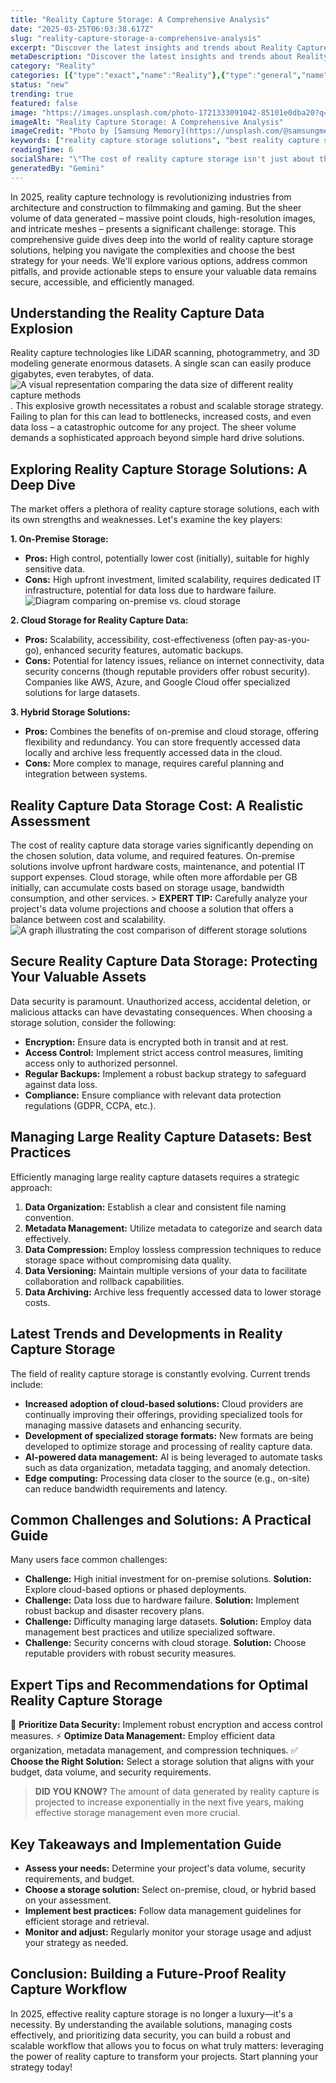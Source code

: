 ```yaml
---
title: "Reality Capture Storage: A Comprehensive Analysis"
date: "2025-03-25T06:03:38.617Z"
slug: "reality-capture-storage-a-comprehensive-analysis"
excerpt: "Discover the latest insights and trends about Reality Capture Storage. This comprehensive guide covers everything you need to know about Reality Capture Storage in 2025."
metaDescription: "Discover the latest insights and trends about Reality Capture Storage. This comprehensive guide covers everything you need to know about Reality Capture St..."
category: "Reality"
categories: [{"type":"exact","name":"Reality"},{"type":"general","name":"Data Management"},{"type":"medium","name":"Digital Asset Management"},{"type":"specific","name":"Cloud Storage"},{"type":"niche","name":"Data Compression"}]
status: "new"
trending: true
featured: false
image: "https://images.unsplash.com/photo-1721333091042-85101e0dba20?q=85&w=1200&fit=max&fm=webp&auto=compress"
imageAlt: "Reality Capture Storage: A Comprehensive Analysis"
imageCredit: "Photo by [Samsung Memory](https://unsplash.com/@samsungmemory) on Unsplash"
keywords: ["reality capture storage solutions", "best reality capture storage", "cloud storage for reality capture data", "reality capture data storage cost", "secure reality capture data storage", "point cloud storage solutions", "how to store reality capture data", "reality capture storage comparison", "affordable reality capture storage options", "managing large reality capture datasets"]
readingTime: 6
socialShare: "\"The cost of reality capture storage isn't just about the gigabytes; it's about the potential for data loss and project delays.  Choose wisely!\""
generatedBy: "Gemini"
---
```




In 2025, reality capture technology is revolutionizing industries from architecture and construction to filmmaking and gaming.  But the sheer volume of data generated – massive point clouds, high-resolution images, and intricate meshes – presents a significant challenge: storage.  This comprehensive guide dives deep into the world of reality capture storage solutions, helping you navigate the complexities and choose the best strategy for your needs.  We'll explore various options, address common pitfalls, and provide actionable steps to ensure your valuable data remains secure, accessible, and efficiently managed.

## Understanding the Reality Capture Data Explosion

Reality capture technologies like LiDAR scanning, photogrammetry, and 3D modeling generate enormous datasets.  A single scan can easily produce gigabytes, even terabytes, of data.  ![A visual representation comparing the data size of different reality capture methods](https://images.unsplash.com/photo-1465779042638-3e4bfcc3475d?q=85&w=1200&fit=max&fm=webp&auto=compress).  This explosive growth necessitates a robust and scalable storage strategy.  Failing to plan for this can lead to bottlenecks, increased costs, and even data loss – a catastrophic outcome for any project.  The sheer volume demands a sophisticated approach beyond simple hard drive solutions.

## Exploring Reality Capture Storage Solutions: A Deep Dive

The market offers a plethora of reality capture storage solutions, each with its own strengths and weaknesses.  Let's examine the key players:

**1. On-Premise Storage:**

* **Pros:**  High control, potentially lower cost (initially), suitable for highly sensitive data.
* **Cons:**  High upfront investment, limited scalability, requires dedicated IT infrastructure, potential for data loss due to hardware failure.  ![Diagram comparing on-premise vs. cloud storage](https://images.unsplash.com/photo-1455811378943-2f2f583f7f4c?q=85&w=1200&fit=max&fm=webp&auto=compress)

**2. Cloud Storage for Reality Capture Data:**

* **Pros:**  Scalability, accessibility, cost-effectiveness (often pay-as-you-go), enhanced security features, automatic backups.
* **Cons:**  Potential for latency issues, reliance on internet connectivity, data security concerns (though reputable providers offer robust security).  Companies like AWS, Azure, and Google Cloud offer specialized solutions for large datasets.

**3. Hybrid Storage Solutions:**

* **Pros:**  Combines the benefits of on-premise and cloud storage, offering flexibility and redundancy.  You can store frequently accessed data locally and archive less frequently accessed data in the cloud.
* **Cons:**  More complex to manage, requires careful planning and integration between systems.

## Reality Capture Data Storage Cost: A Realistic Assessment

The cost of reality capture data storage varies significantly depending on the chosen solution, data volume, and required features.  On-premise solutions involve upfront hardware costs, maintenance, and potential IT support expenses. Cloud storage, while often more affordable per GB initially, can accumulate costs based on storage usage, bandwidth consumption, and other services.  > **EXPERT TIP:** Carefully analyze your project's data volume projections and choose a solution that offers a balance between cost and scalability.  ![A graph illustrating the cost comparison of different storage solutions](https://images.unsplash.com/photo-1529333320936-e2193f4e3b32?q=85&w=1200&fit=max&fm=webp&auto=compress)

## Secure Reality Capture Data Storage: Protecting Your Valuable Assets

Data security is paramount.  Unauthorized access, accidental deletion, or malicious attacks can have devastating consequences.  When choosing a storage solution, consider the following:

* **Encryption:**  Ensure data is encrypted both in transit and at rest.
* **Access Control:**  Implement strict access control measures, limiting access only to authorized personnel.
* **Regular Backups:**  Implement a robust backup strategy to safeguard against data loss.
* **Compliance:**  Ensure compliance with relevant data protection regulations (GDPR, CCPA, etc.).

## Managing Large Reality Capture Datasets: Best Practices

Efficiently managing large reality capture datasets requires a strategic approach:

1. **Data Organization:**  Establish a clear and consistent file naming convention.
2. **Metadata Management:**  Utilize metadata to categorize and search data effectively.
3. **Data Compression:**  Employ lossless compression techniques to reduce storage space without compromising data quality.
4. **Data Versioning:**  Maintain multiple versions of your data to facilitate collaboration and rollback capabilities.
5. **Data Archiving:**  Archive less frequently accessed data to lower storage costs.

## Latest Trends and Developments in Reality Capture Storage

The field of reality capture storage is constantly evolving.  Current trends include:

* **Increased adoption of cloud-based solutions:** Cloud providers are continually improving their offerings, providing specialized tools for managing massive datasets and enhancing security.
* **Development of specialized storage formats:** New formats are being developed to optimize storage and processing of reality capture data.
* **AI-powered data management:** AI is being leveraged to automate tasks such as data organization, metadata tagging, and anomaly detection.
* **Edge computing:** Processing data closer to the source (e.g., on-site) can reduce bandwidth requirements and latency.

## Common Challenges and Solutions: A Practical Guide

Many users face common challenges:

* **Challenge:** High initial investment for on-premise solutions.  **Solution:** Explore cloud-based options or phased deployments.
* **Challenge:** Data loss due to hardware failure.  **Solution:** Implement robust backup and disaster recovery plans.
* **Challenge:** Difficulty managing large datasets.  **Solution:** Employ data management best practices and utilize specialized software.
* **Challenge:** Security concerns with cloud storage.  **Solution:** Choose reputable providers with robust security measures.

## Expert Tips and Recommendations for Optimal Reality Capture Storage

🔑 **Prioritize Data Security:** Implement robust encryption and access control measures.
⚡ **Optimize Data Management:** Employ efficient data organization, metadata management, and compression techniques.
✅ **Choose the Right Solution:** Select a storage solution that aligns with your budget, data volume, and security requirements.
> **DID YOU KNOW?**  The amount of data generated by reality capture is projected to increase exponentially in the next five years, making effective storage management even more crucial.

## Key Takeaways and Implementation Guide

* **Assess your needs:** Determine your project's data volume, security requirements, and budget.
* **Choose a storage solution:** Select on-premise, cloud, or hybrid based on your assessment.
* **Implement best practices:** Follow data management guidelines for efficient storage and retrieval.
* **Monitor and adjust:** Regularly monitor your storage usage and adjust your strategy as needed.

## Conclusion:  Building a Future-Proof Reality Capture Workflow

In 2025, effective reality capture storage is no longer a luxury—it's a necessity. By understanding the available solutions, managing costs effectively, and prioritizing data security, you can build a robust and scalable workflow that allows you to focus on what truly matters: leveraging the power of reality capture to transform your projects.  Start planning your strategy today!

